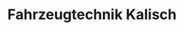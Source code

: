 ---
title: "Fahrzeugtechnik Kalisch"
url: /schwanstetten/fahrzeugtechnik-kalisch/
shop: Autowerkstatt
---